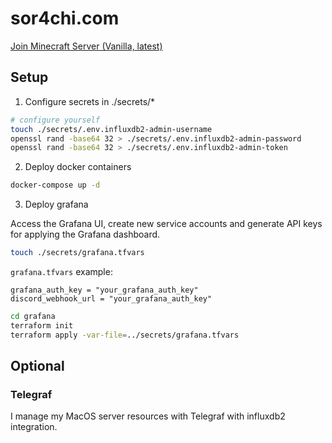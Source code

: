 # sor4chi.com

[Join Minecraft Server (Vanilla, latest)](./mc-vanilla/README.md)

## Setup

1. Configure secrets in ./secrets/\*

```bash
# configure yourself
touch ./secrets/.env.influxdb2-admin-username
openssl rand -base64 32 > ./secrets/.env.influxdb2-admin-password
openssl rand -base64 32 > ./secrets/.env.influxdb2-admin-token
```

2. Deploy docker containers

```bash
docker-compose up -d
```

3. Deploy grafana

Access the Grafana UI, create new service accounts and generate API keys for applying the Grafana dashboard.

```bash
touch ./secrets/grafana.tfvars
```

`grafana.tfvars` example:

```hcl
grafana_auth_key = "your_grafana_auth_key"
discord_webhook_url = "your_grafana_auth_key"
```

```bash
cd grafana
terraform init
terraform apply -var-file=../secrets/grafana.tfvars
```

## Optional

### Telegraf

I manage my MacOS server resources with Telegraf with influxdb2 integration.
